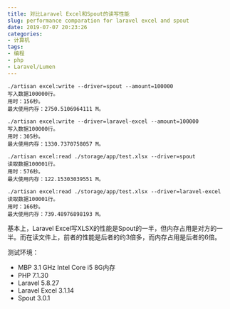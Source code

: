 ```yaml
---
title: 对比Laravel Excel和Spout的读写性能
slug: performance comparation for laravel excel and spout
date: 2019-07-07 20:23:26
categories:
- 计算机
tags:
- 编程
- php
- Laravel/Lumen
---
```


```
./artisan excel:write --driver=spout --amount=100000
写入数据100000行。
用时：156秒。
最大使用内存：2750.5106964111 M。

./artisan excel:write --driver=laravel-excel --amount=100000
写入数据100000行。
用时：305秒。
最大使用内存：1330.7370758057 M。

./artisan excel:read ./storage/app/test.xlsx --driver=spout
读取数据100001行。
用时：576秒。
最大使用内存：122.15303039551 M。

./artisan excel:read ./storage/app/test.xlsx --driver=laravel-excel
读取数据100001行。
用时：166秒。
最大使用内存：739.48976898193 M。
```

基本上，Laravel Excel写XLSX的性能是Spout的一半，但内存占用是对方的一半。而在读文件上，前者的性能是后者的约3倍多，而内存占用是后者的6倍。

测试环境：

- MBP 3.1 GHz Intel Core i5 8G内存
- PHP 7.1.30
- Laravel 5.8.27
- Laravel Excel 3.1.14
- Spout 3.0.1
